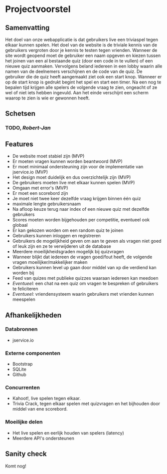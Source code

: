 # Projectvoorstel

## Samenvatting
Het doel van onze webapplicatie is dat gebruikers live een triviaspel tegen elkaar kunnen spelen.
Het doel van de website is de triviale kennis van de gebruikers vergroten door je kennis te testen tegen vrienden.
Wanneer de site wordt geopend moet de gebruiker een naam opgeven en kiezen tussen het joinen van een al bestaande quiz (door een code in te vullen) of een nieuwe quiz aanmaken.
Vervolgens beland iedereen in een lobby waarin alle namen van de deelnemers verschijnen en de code van de quiz. De gebruiker die de quiz heeft aangemaakt ziet ook een start knop.
Wanneer er op de start knop is gedrukt begint het spel en start een timer. Na een nog te bepalen tijd krijgen alle spelers de volgende vraag te zien, ongeacht of ze wel of niet iets hebben ingevuld. Aan het einde verschijnt een scherm waarop te zien is wie er gewonnen heeft.


## Schetsen

### TODO, *Robert-Jan*

## Features
 * De website moet stabiel zijn (MVP)
 * Er moeten vragen kunnen worden beantwoord (MVP)
 * Er moet minimaal ondersteuning zijn voor de implementatie van jservice.io (MVP)
 * Het design moet duidelijk en dus overzichtelijk zijn (MVP)
 * De gebruikers moeten live met elkaar kunnen spelen (MVP)
 * Omgaan met error's (MVP)
 * Er moet een scorebord zijn
 * Je moet niet twee keer dezelfde vraag krijgen binnen één quiz
 * maximale lengte gebruikersnaam
 * Na afloop keuze terug naar index of een nieuwe quiz met dezelfde gebruikers
 * Scores moeten worden bijgehouden per competitie, eventueel ook globaal
 * Er kan gekozen worden om een random quiz te joinen
 * Gebruikers kunnen inloggen en registreren
 * Gebruikers de mogelijkheid geven om aan te geven als vragen niet goed of leuk zijn en ze te verwijderen uit de database
 * Meerdere moeilijkheidsgraden mogelijk bij quizvragen
 * Wanneer blijkt dat iedereen de vragen goed/fout heeft, de volgende vragen moeilijker/makkelijker maken
 * Gebruikers kunnen level up gaan door middel van xp die verdiend kan worden bij 
 * Feed van quizes met publieke quizzes waaraan iedereen kan meedoen
 * *Eventueel:* een chat na een quiz om vragen te bespreken of gebruikers te feliciteren
 * *Eventueel:* vriendensysteem waarin gebruikers met vrienden kunnen meespelen

## Afhankelijkheden
### Databronnen
 * jservice.io

### Externe componenten
 * Bootstrap
 * SQLite
 * Github

### Concurrenten
 * Kahoot!, live spelen tegen elkaar.
 * Trivia Crack, tegen elkaar spelen met quizvragen en het bijhouden door middel van ene scorebord.

### Moeilijke delen
 * Het live spelen en eerlijk houden van spelers (latency)
 * Meerdere API's ondersteunen


## Sanity check
Komt nog!
